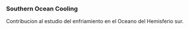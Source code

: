 ### Southern Ocean Cooling

Contribucion al estudio del enfriamiento en el Oceano del Hemisferio sur. 
